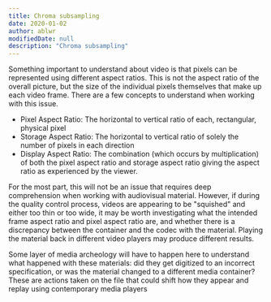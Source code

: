 ```yaml
---
title: Chroma subsampling
date: 2020-01-02
author: ablwr
modifiedDate: null
description: "Chroma subsampling"
---
```


Something important to understand about video is that pixels can be represented using different aspect ratios. This is not the aspect ratio of the overall picture, but the size of the individual pixels themselves that make up each video frame. There are a few concepts to understand when working with this issue.  

* Pixel Aspect Ratio: The horizontal to vertical ratio of each, rectangular, physical pixel
* Storage Aspect Ratio: The horizontal to vertical ratio of solely the number of pixels in each direction
* Display Aspect Ratio: The combination (which occurs by multiplication) of both the pixel aspect ratio and storage aspect ratio giving the aspect ratio as experienced by the viewer.
  
For the most part, this will not be an issue that requires deep comprehension when working with audiovisual material. However, if during the quality control process, videos are appearing to be "squished" and either too thin or too wide, it may be worth investigating what the intended frame aspect ratio and pixel aspect ratio are, and whether there is a discrepancy between the container and the codec with the material. Playing the material back in different video players may produce different results.  

Some layer of media archeology will have to happen here to understand what happened with these materials: did they get digitized to an incorrect specification, or was the material changed to a different media container? These are actions taken on the file that could shift how they appear and replay using contemporary media players